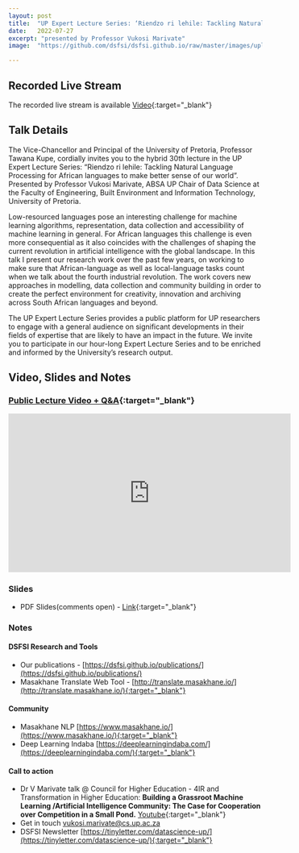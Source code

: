 ```yaml
---
layout: post
title:  "UP Expert Lecture Series: ‘Riendzo ri lehile: Tackling Natural Language Processing for African languages to make better sense of our world’"
date:   2022-07-27
excerpt: "presented by Professor Vukosi Marivate"
image:  "https://github.com/dsfsi/dsfsi.github.io/raw/master/images/uplecture202207.jpg"

---
```


## Recorded Live Stream

The recorded live stream is available [Video](https://www.youtube.com/watch?v=N2GCuzFu43c){:target="_blank"}

## Talk Details

The Vice-Chancellor and Principal of the University of Pretoria, Professor Tawana Kupe, cordially invites you to the hybrid 30th lecture in the UP Expert Lecture Series: “Riendzo ri lehile: Tackling Natural Language Processing for African languages to make better sense of our world”. Presented by Professor Vukosi Marivate, ABSA UP Chair of Data Science at the Faculty of Engineering, Built Environment and Information Technology, University of Pretoria.


Low-resourced languages pose an interesting challenge for machine learning algorithms, representation, data collection and accessibility of machine learning in general. For African languages this challenge is even more consequential as it also coincides with the challenges of shaping the current revolution in artificial intelligence with the global landscape. In this talk I present our research work over the past few years, on working to make sure that African-language as well as local-language tasks count when we talk about the fourth industrial revolution. The work covers new approaches in modelling, data collection and community building in order to create the perfect environment for creativity, innovation and archiving across South African languages and beyond.

The UP Expert Lecture Series provides a public platform for UP researchers to engage with a general audience on significant developments in their fields of expertise that are likely to have an impact in the future. We invite you to participate in our hour-long Expert Lecture Series and to be enriched and informed by the University’s research output.



## Video, Slides and Notes

### [Public Lecture Video + Q&A]([https://www.youtube.com/watch?v=N2GCuzFu43c](https://www.youtube.com/watch?v=N2GCuzFu43c)){:target="_blank"}
<iframe width="560" height="315" src="https://www.youtube.com/embed/N2GCuzFu43c" title="YouTube video player" frameborder="0" allow="accelerometer; autoplay; clipboard-write; encrypted-media; gyroscope; picture-in-picture" allowfullscreen></iframe>

### Slides
* PDF Slides(comments open) - [Link](https://drive.google.com/file/d/1SjJIzWxtjdnzM3u-c5C7SWaniLNxW-nr/view?usp=sharing){:target="_blank"}

### Notes

#### DSFSI Research and Tools
* Our publications - [https://dsfsi.github.io/publications/](https://dsfsi.github.io/publications/)
* Masakhane Translate Web Tool - [http://translate.masakhane.io/](http://translate.masakhane.io/){:target="_blank"}

#### Community
* Masakhane NLP [https://www.masakhane.io/](https://www.masakhane.io/){:target="_blank"}
* Deep Learning Indaba [https://deeplearningindaba.com/](https://deeplearningindaba.com/){:target="_blank"}

#### Call to action

* Dr V Marivate talk @ Council for Higher Education - 4IR and Transformation in Higher Education: **Building a Grassroot Machine Learning /Artificial Intelligence Community: The Case for Cooperation over Competition in a Small Pond.** [Youtube](https://www.youtube.com/watch?v=hdLD95j6ePA){:target="_blank"}
* Get in touch [vukosi.marivate@cs.up.ac.za](mailto:vukosi.marivate@cs.up.ac.za)
* DSFSI Newsletter [https://tinyletter.com/datascience-up/](https://tinyletter.com/datascience-up/){:target="_blank"}
